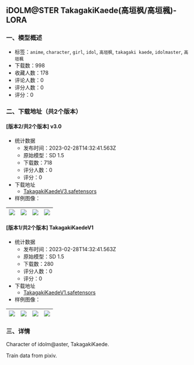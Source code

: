 ## iDOLM@STER TakagakiKaede(高垣枫/高垣楓)-LORA
### 一、模型概述

- 标签：`anime`, `character`, `girl`, `idol`, `高垣枫`, `takagaki kaede`, `idolmaster`, `高垣楓`
- 下载数：998
- 收藏人数：178
- 评论人数：0
- 评分人数：0
- 评分：0

### 二、下载地址（共2个版本）

#### [版本2/共2个版本] v3.0

- 统计数据
  - 发布时间：2023-02-28T14:32:41.563Z
  - 原始模型：SD 1.5
  - 下载数：718
  - 评分人数：0
  - 评分：0
- 下载地址
  - [TakagakiKaedeV3.safetensors](https://civitai.com/api/download/models/16691)
- 样例图像：

| <img src="https://image.civitai.com/xG1nkqKTMzGDvpLrqFT7WA/5d2e0314-9ea9-4b5b-6519-431f4f783c00/width=450/168330.jpeg" /> | <img src="https://image.civitai.com/xG1nkqKTMzGDvpLrqFT7WA/7ccf8785-8667-4b44-d5f1-6d3a037fe700/width=450/168329.jpeg" /> | <img src="https://image.civitai.com/xG1nkqKTMzGDvpLrqFT7WA/eee1775d-80ec-482a-2ad6-5858d6133d00/width=450/168328.jpeg" /> | <img src="https://image.civitai.com/xG1nkqKTMzGDvpLrqFT7WA/24164137-fecc-493f-ed94-ef0498c75000/width=450/168327.jpeg" /> |
| ---- | ---- | ---- | ---- |

#### [版本1/共2个版本] TakagakiKaedeV1

- 统计数据
  - 发布时间：2023-02-28T14:32:41.563Z
  - 原始模型：SD 1.5
  - 下载数：280
  - 评分人数：0
  - 评分：0
- 下载地址
  - [TakagakiKaedeV1.safetensors](https://civitai.com/api/download/models/15778)
- 样例图像：

| <img src="https://image.civitai.com/xG1nkqKTMzGDvpLrqFT7WA/cc8af52c-bc18-4a54-1554-0e4e42b1d100/width=450/158148.jpeg" /> | <img src="https://image.civitai.com/xG1nkqKTMzGDvpLrqFT7WA/e564a327-71aa-4917-af1f-fe8c8aff2800/width=450/158146.jpeg" /> | <img src="https://image.civitai.com/xG1nkqKTMzGDvpLrqFT7WA/faea648f-7cd4-4073-838a-778f63152d00/width=450/158149.jpeg" /> | <img src="https://image.civitai.com/xG1nkqKTMzGDvpLrqFT7WA/15c703d6-0510-4fe4-1488-ed8389d08000/width=450/158147.jpeg" /> |
| ---- | ---- | ---- | ---- |


### 三、详情
<p>Character of idolm@aster, TakagakiKaede.</p><p>Train data from pixiv.</p>